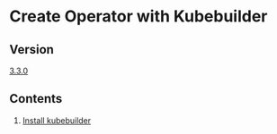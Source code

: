 # Create Operator with Kubebuilder

## Version

[3.3.0](https://github.com/kubernetes-sigs/kubebuilder/releases/tag/v3.3.0)

## Contents

1. [Install kubebuilder](01-install)

